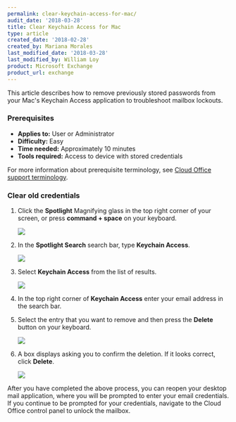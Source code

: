 ```yaml
---
permalink: clear-keychain-access-for-mac/
audit_date: '2018-03-28'
title: Clear Keychain Access for Mac
type: article
created_date: '2018-02-28'
created_by: Mariana Morales
last_modified_date: '2018-03-28'
last_modified_by: William Loy
product: Microsoft Exchange
product_url: exchange
---
```


This article describes how to remove previously stored passwords from your Mac's Keychain Access application to troubleshoot mailbox lockouts.


### Prerequisites

- **Applies to:** User or Administrator
- **Difficulty:** Easy
- **Time needed:** Approximately 10 minutes
- **Tools required:** Access to device with stored credentials

For more information about prerequisite terminology, see [Cloud Office support terminology](/how-to/cloud-office-support-terminology).

### Clear old credentials

1. Click the **Spotlight** Magnifying glass in the top right corner of your screen, or press **command + space** on your keyboard.

   <img src="{% asset_path exchange/clear-keychain-access/mag_glass.png %}"/>

2. In the **Spotlight Search** search bar, type **Keychain Access**.

   <img src="{% asset_path exchange/clear-keychain-access/spotlight_search.png %}"/>

3. Select **Keychain Access** from the list of results.

   <img src="{% asset_path exchange/clear-keychain-access/keychain_access_result.png %}"/>

4. In the top right corner of **Keychain Access** enter your email address in the search bar.
5. Select the entry that you want to remove and then press the **Delete** button on your keyboard.

   <img src="{% asset_path exchange/clear-keychain-access/search_email.png %}"/>

6. A box displays asking you to confirm the deletion. If it looks correct, click **Delete**.

   <img src="{% asset_path exchange/clear-keychain-access/delete_keychain.png %}"/>


After you have completed the above process, you can reopen your desktop mail application, where you will be prompted to enter your email credentials. If you continue to be prompted for your credentials, navigate to the Cloud Office control panel to unlock the mailbox.
